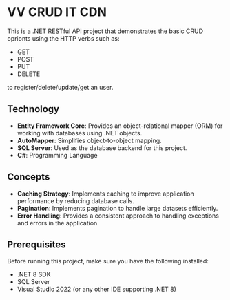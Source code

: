 # VV CRUD IT CDN 

This is a .NET RESTful API project that demonstrates the basic CRUD oprionts using the HTTP verbs such as:
- GET
- POST
- PUT
- DELETE
  
to register/delete/update/get an user.

## Technology

- **Entity Framework Core**: Provides an object-relational mapper (ORM) for working with databases using .NET objects.
- **AutoMapper**: Simplifies object-to-object mapping.
- **SQL Server**: Used as the database backend for this project.
- **C#**: Programming Language

## Concepts

- **Caching Strategy**: Implements caching to improve application performance by reducing database calls.
- **Pagination**: Implements pagination to handle large datasets efficiently.
- **Error Handling**: Provides a consistent approach to handling exceptions and errors in the application.

## Prerequisites

Before running this project, make sure you have the following installed:

- .NET 8 SDK
- SQL Server
- Visual Studio 2022 (or any other IDE supporting .NET 8)
